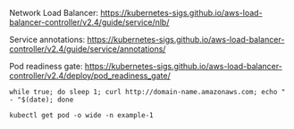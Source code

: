 Network Load Balancer: https://kubernetes-sigs.github.io/aws-load-balancer-controller/v2.4/guide/service/nlb/

Service annotations: https://kubernetes-sigs.github.io/aws-load-balancer-controller/v2.4/guide/service/annotations/

Pod readiness gate: https://kubernetes-sigs.github.io/aws-load-balancer-controller/v2.4/deploy/pod_readiness_gate/

```while true; do sleep 1; curl http://domain-name.amazonaws.com; echo " - "$(date); done```

```kubectl get pod -o wide -n example-1```